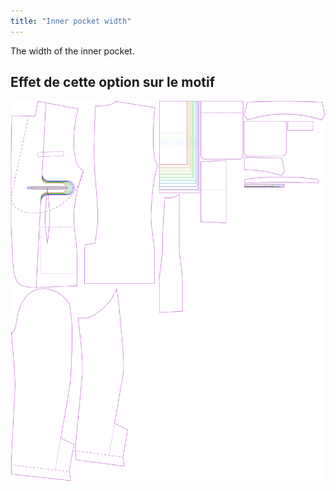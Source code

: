 ```yaml
---
title: "Inner pocket width"
---
```


The width of the inner pocket.

## Effet de cette option sur le motif

![Cette image montre l'effet de cette option en superposant plusieurs variantes qui ont une valeur différente pour cette option](jaeger_innerpocketwidth_sample.svg "Effet de cette option sur le modèle")
